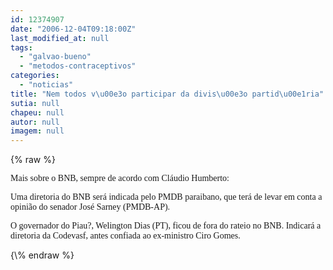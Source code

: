 ```yaml
---
id: 12374907
date: "2006-12-04T09:18:00Z"
last_modified_at: null
tags:
  - "galvao-bueno"
  - "metodos-contraceptivos"
categories:
  - "noticias"
title: "Nem todos v\u00e3o participar da divis\u00e3o partid\u00e1ria"
sutia: null
chapeu: null
autor: null
imagem: null
---
```

{\% raw %}
<p><P><FONT face=Verdana>Mais sobre o BNB, sempre de acordo com Cláudio Humberto:</FONT></P></p>
<p><P><FONT face=Verdana>Uma diretoria do BNB será indicada pelo PMDB paraibano, que terá de levar em conta a opinião do senador José Sarney (PMDB-AP). </FONT></P></p>
<p><P><FONT face=Verdana>O governador do Piau?, Welington Dias (PT), ficou de fora do rateio no BNB. Indicará a diretoria da Codevasf, antes confiada ao ex-ministro Ciro Gomes.</FONT></P> </p>
{\% endraw %}